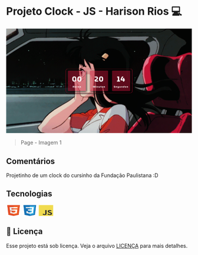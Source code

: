 
# Projeto Clock - JS - Harison Rios 💻

<img src=".github/preview.png" alt="Exemplo imagem">

>  Page - Imagem 1


## Comentários 

Projetinho de um clock do cursinho da Fundação Paulistana :D

## Tecnologias

 <img align="center" alt="HTML" height="30" width="40" src="https://raw.githubusercontent.com/devicons/devicon/master/icons/html5/html5-original.svg"> <img align="center" alt="CSS" height="30" width="40" src="https://raw.githubusercontent.com/devicons/devicon/master/icons/css3/css3-original.svg"> <img align="center" alt="JS" height="30" width="40" src="https://raw.githubusercontent.com/devicons/devicon/master/icons/javascript/javascript-original.svg"> 

## 📝 Licença

Esse projeto está sob licença. Veja o arquivo [LICENÇA](LICENSE.md) para mais detalhes.
